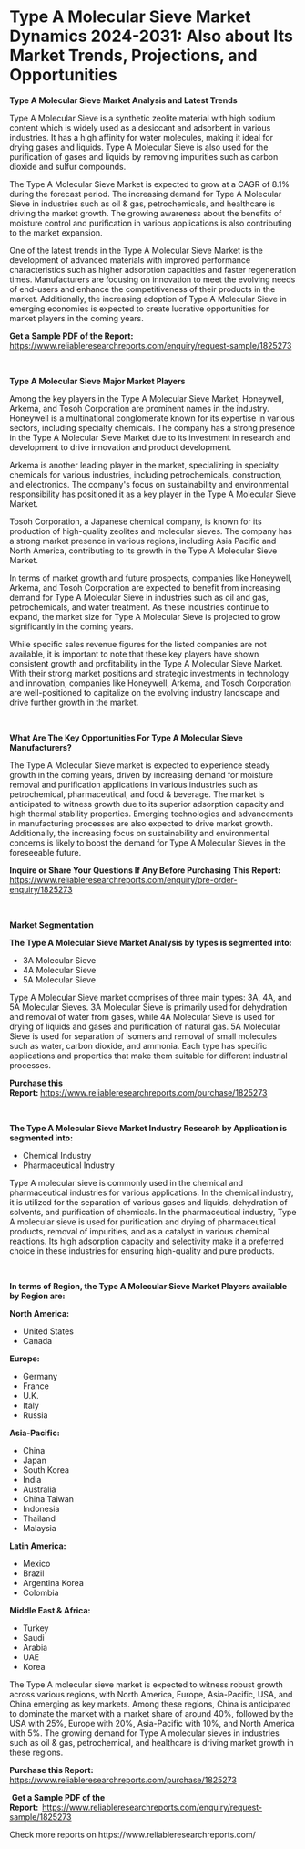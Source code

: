 <p><h1>Type A Molecular Sieve Market Dynamics 2024-2031: Also about Its Market Trends, Projections, and Opportunities</h1></p><p><strong>Type A Molecular Sieve Market Analysis and Latest Trends</strong></p>
<p><p>Type A Molecular Sieve is a synthetic zeolite material with high sodium content which is widely used as a desiccant and adsorbent in various industries. It has a high affinity for water molecules, making it ideal for drying gases and liquids. Type A Molecular Sieve is also used for the purification of gases and liquids by removing impurities such as carbon dioxide and sulfur compounds.</p><p>The Type A Molecular Sieve Market is expected to grow at a CAGR of 8.1% during the forecast period. The increasing demand for Type A Molecular Sieve in industries such as oil & gas, petrochemicals, and healthcare is driving the market growth. The growing awareness about the benefits of moisture control and purification in various applications is also contributing to the market expansion.</p><p>One of the latest trends in the Type A Molecular Sieve Market is the development of advanced materials with improved performance characteristics such as higher adsorption capacities and faster regeneration times. Manufacturers are focusing on innovation to meet the evolving needs of end-users and enhance the competitiveness of their products in the market. Additionally, the increasing adoption of Type A Molecular Sieve in emerging economies is expected to create lucrative opportunities for market players in the coming years.</p></p>
<p><strong>Get a Sample PDF of the Report:&nbsp;</strong> <a href="https://www.reliableresearchreports.com/enquiry/request-sample/1825273">https://www.reliableresearchreports.com/enquiry/request-sample/1825273</a></p>
<p>&nbsp;</p>
<p><strong>Type A Molecular Sieve Major Market Players</strong></p>
<p><p>Among the key players in the Type A Molecular Sieve Market, Honeywell, Arkema, and Tosoh Corporation are prominent names in the industry. Honeywell is a multinational conglomerate known for its expertise in various sectors, including specialty chemicals. The company has a strong presence in the Type A Molecular Sieve Market due to its investment in research and development to drive innovation and product development.</p><p>Arkema is another leading player in the market, specializing in specialty chemicals for various industries, including petrochemicals, construction, and electronics. The company's focus on sustainability and environmental responsibility has positioned it as a key player in the Type A Molecular Sieve Market.</p><p>Tosoh Corporation, a Japanese chemical company, is known for its production of high-quality zeolites and molecular sieves. The company has a strong market presence in various regions, including Asia Pacific and North America, contributing to its growth in the Type A Molecular Sieve Market.</p><p>In terms of market growth and future prospects, companies like Honeywell, Arkema, and Tosoh Corporation are expected to benefit from increasing demand for Type A Molecular Sieve in industries such as oil and gas, petrochemicals, and water treatment. As these industries continue to expand, the market size for Type A Molecular Sieve is projected to grow significantly in the coming years.</p><p>While specific sales revenue figures for the listed companies are not available, it is important to note that these key players have shown consistent growth and profitability in the Type A Molecular Sieve Market. With their strong market positions and strategic investments in technology and innovation, companies like Honeywell, Arkema, and Tosoh Corporation are well-positioned to capitalize on the evolving industry landscape and drive further growth in the market.</p></p>
<p>&nbsp;</p>
<p><strong>What Are The Key Opportunities For Type A Molecular Sieve Manufacturers?</strong></p>
<p><p>The Type A Molecular Sieve market is expected to experience steady growth in the coming years, driven by increasing demand for moisture removal and purification applications in various industries such as petrochemical, pharmaceutical, and food & beverage. The market is anticipated to witness growth due to its superior adsorption capacity and high thermal stability properties. Emerging technologies and advancements in manufacturing processes are also expected to drive market growth. Additionally, the increasing focus on sustainability and environmental concerns is likely to boost the demand for Type A Molecular Sieves in the foreseeable future.</p></p>
<p><strong>Inquire or Share Your Questions If Any Before Purchasing This Report:</strong> <a href="https://www.reliableresearchreports.com/enquiry/pre-order-enquiry/1825273">https://www.reliableresearchreports.com/enquiry/pre-order-enquiry/1825273</a></p>
<p>&nbsp;</p>
<p><strong>Market Segmentation</strong></p>
<p><strong>The Type A Molecular Sieve Market Analysis by types is segmented into:</strong></p>
<p><ul><li>3A Molecular Sieve</li><li>4A Molecular Sieve</li><li>5A Molecular Sieve</li></ul></p>
<p><p>Type A Molecular Sieve market comprises of three main types: 3A, 4A, and 5A Molecular Sieves. 3A Molecular Sieve is primarily used for dehydration and removal of water from gases, while 4A Molecular Sieve is used for drying of liquids and gases and purification of natural gas. 5A Molecular Sieve is used for separation of isomers and removal of small molecules such as water, carbon dioxide, and ammonia. Each type has specific applications and properties that make them suitable for different industrial processes.</p></p>
<p><strong>Purchase this Report:&nbsp;</strong><a href="https://www.reliableresearchreports.com/purchase/1825273">https://www.reliableresearchreports.com/purchase/1825273</a></p>
<p>&nbsp;</p>
<p><strong>The Type A Molecular Sieve Market Industry Research by Application is segmented into:</strong></p>
<p><ul><li>Chemical Industry</li><li>Pharmaceutical Industry</li></ul></p>
<p><p>Type A molecular sieve is commonly used in the chemical and pharmaceutical industries for various applications. In the chemical industry, it is utilized for the separation of various gases and liquids, dehydration of solvents, and purification of chemicals. In the pharmaceutical industry, Type A molecular sieve is used for purification and drying of pharmaceutical products, removal of impurities, and as a catalyst in various chemical reactions. Its high adsorption capacity and selectivity make it a preferred choice in these industries for ensuring high-quality and pure products.</p></p>
<p>&nbsp;</p>
<p><strong>In terms of Region, the Type A Molecular Sieve Market Players available by Region are:</strong></p>
<p>
    <p> <strong> North America: </strong>
        <ul>
            <li>United States</li>
            <li>Canada</li>
        </ul>
        </p> 
    <p> <strong> Europe: </strong>
        <ul>
            <li>Germany</li>
            <li>France</li>
            <li>U.K.</li>
            <li>Italy</li>
            <li>Russia</li>
        </ul>
        </p> 
    <p> <strong> Asia-Pacific: </strong>
        <ul>
            <li>China</li>
            <li>Japan</li>
            <li>South Korea</li>
            <li>India</li>
            <li>Australia</li>
            <li>China Taiwan</li>
            <li>Indonesia</li>
            <li>Thailand</li>
            <li>Malaysia</li>
        </ul>
        </p> 
    <p> <strong> Latin America: </strong>
        <ul>
            <li>Mexico</li>
            <li>Brazil</li>
            <li>Argentina Korea</li>
            <li>Colombia</li>
        </ul>
        </p> 
    <p> <strong> Middle East & Africa: </strong>
        <ul>
            <li>Turkey</li>
            <li>Saudi</li>
            <li>Arabia</li>
            <li>UAE</li>
            <li>Korea</li>
        </ul>
    </p>
    </p>
<p><p>The Type A molecular sieve market is expected to witness robust growth across various regions, with North America, Europe, Asia-Pacific, USA, and China emerging as key markets. Among these regions, China is anticipated to dominate the market with a market share of around 40%, followed by the USA with 25%, Europe with 20%, Asia-Pacific with 10%, and North America with 5%. The growing demand for Type A molecular sieves in industries such as oil & gas, petrochemical, and healthcare is driving market growth in these regions.</p></p>
<p><strong>Purchase this Report: </strong><a href="https://www.reliableresearchreports.com/purchase/1825273">https://www.reliableresearchreports.com/purchase/1825273</a></p>
<p>&nbsp;<strong>Get a Sample PDF of the Report:&nbsp;&nbsp;</strong><a href="https://www.reliableresearchreports.com/enquiry/request-sample/1825273">https://www.reliableresearchreports.com/enquiry/request-sample/1825273</a></p>
<p><strong></strong></p>
<p>Check more reports on https://www.reliableresearchreports.com/</p>